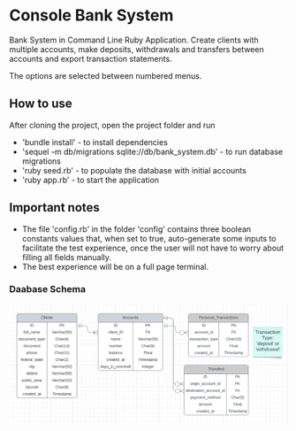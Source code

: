 # Console Bank System 
Bank System in Command Line Ruby Application.
Create clients with multiple accounts, make deposits, withdrawals and transfers between accounts and export transaction statements.

The options are selected between numbered menus.

## How to use
After cloning the project, open the project folder and run
- 'bundle install' - to install dependencies
- 'sequel -m db/migrations sqlite://db/bank_system.db' - to run database migrations
- 'ruby seed.rb' - to populate the database with initial accounts
- 'ruby app.rb' - to start the application
## Important notes
- The file 'config.rb' in the folder 'config' contains three boolean constants values that, when set to true, auto-generate some inputs to facilitate the test experience, once the user will not have to worry about filling all fields manually.
- The best experience will be on a full page terminal.

### Daabase Schema
![Database Schema](db/database_schema.png)


